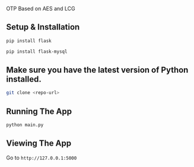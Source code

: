 OTP Based on AES and LCG

## Setup & Installation

```bash
pip install flask
```

```bash
pip install flask-mysql
```

## Make sure you have the latest version of Python installed.

```bash
git clone <repo-url>
```

## Running The App

```bash
python main.py
```

## Viewing The App

Go to `http://127.0.0.1:5000`
